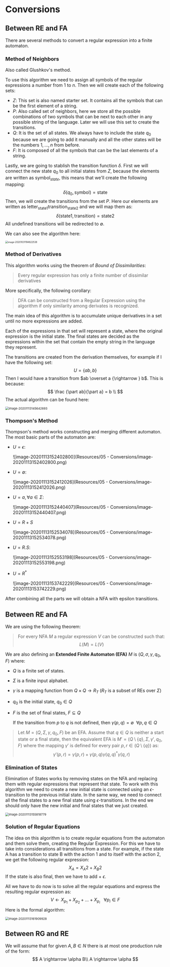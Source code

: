 # Conversions

## Between RE and FA

There are several methods to convert a regular expression into a finite automaton.

### Method of Neighbors

Also called Glushkov's method.

To use this algorithm we need to assign all symbols of the regular expressions a number from $1$ to $n$. Then we will create each of the following sets:

- $Z$: This set is also named starter set. It contains all the symbols that can be the first element of a string.
- $P$: Also called set of neighbors, here we store all the possible combinations of two symbols that can be next to each other in any possible string of the language. Later we will use this set to create the transitions.
- $Q$: It is the set of all states. We always have to include the state $q_0$ because we are going to add it manually and all the other states will be the numbers $1,\dots,n$ from before.
- $F$: It is composed of all the symbols that can be the last elements of a string.

Lastly, we are going to stablish the transition function $\delta$. First we will connect the new state $q_0$ to all initial states from $Z$, because the elements are written as $\text{symbol}_{state}$, this means that we'll create the following mapping:
$$
\delta(q_0,\text{symbol}) = \text{state}
$$
Then, we will create the transitions from the set $P$. Here our elements are written as $\text{letter}_\text{state1}\text{transition}_{\text{state2}}$ and we will map them as:
$$
\delta(\text{state1},\text{transition}) =\text{state2}
$$
All undefined transitions will be redirected to $\emptyset$.

We can also see the algorithm here:

<img src="Resources/05 - Convertsions/image-20201031194622538.png" alt="image-20201031194622538" style="zoom:50%;" />

### Method of Derivatives

This algorithm works using the theorem of *Bound of Dissimilarities*:

>Every regular expression has only a finite number of dissimilar derivatives

More specifically, the following corollary:

> DFA can be constructed from a Regular Expression using the algorithm if only similarity among derivates is recognized.

The main idea of this algorithm is to accumulate unique derivatives in a set until no more expressions are added.

Each of the expressions in that set will represent a state, where the original expression is the initial state. The final states are decided as the expressions within the set that contain the empty string in the language they represent.

The transitions are created from the derivation themselves, for example if I have the following set:
$$
U = \{ab,b\}
$$
Then I would have a transition from $ab \overset a {\rightarrow } b$. This is because:
$$
\frac {\part ab}{\part a} = b \\
$$
The actual algorithm can be found here:

<img src="Resources/05 - Conversions/image-20201113145642693.png" alt="image-20201113145642693" style="zoom: 67%;" />

### Thompson's Method

Thompson's method works constructing and merging different automaton. The most basic parts of the automaton are:

- $U = \epsilon$:

  ![image-20201113152402800](Resources/05 - Conversions/image-20201113152402800.png)

- $U = \emptyset$:

  ![image-20201113152412026](Resources/05 - Conversions/image-20201113152412026.png)

- $U = a, \forall a \in \Sigma$:

  ![image-20201113152440407](Resources/05 - Conversions/image-20201113152440407.png)

- $U = R + S$

  ![image-20201113152534078](Resources/05 - Conversions/image-20201113152534078.png)

- $U = R.S$:

  ![image-20201113152553198](Resources/05 - Conversions/image-20201113152553198.png)

- $U = R^*$

  ![image-20201113153742229](Resources/05 - Conversions/image-20201113153742229.png)

After combining all the parts we will obtain a NFA with epsilon transitions.

## Between RE and FA

We are using the following theorem:

> For every NFA $M$ a regular expression $V$ can be constructed such that:
> $$
> L(M) = L(V)
> $$

We are also defining an **Extended Finite Automaton (EFA)** $M$ is $(Q,\sigma,\gamma,q_0,F)$ where:

- $Q$ is a finite set of states.

- $\Sigma$ is a finite input alphabet.

- $\gamma$ is a mapping function from $Q\times Q \rightarrow R_T$ ($R_T$ is a subset of REs over $\Sigma$)

- $q_0$ is the initial state, $q_0 \in Q$

- $F$ is the set of final states, $F \subseteq Q$ 

  If the transition from $p$ to $q$ is not defined, then $\gamma(p,q) = \emptyset~~\forall p,q \in Q$ 

> Let $M = (Q,\Sigma,\gamma,q_0,F)$ be an EFA. Assume that $q\in Q$ is neither a start state or a final state, then the equivalent EFA is $M' = (Q \setminus \{q\},\Sigma,\gamma',q_0,F )$ where the mapping $\gamma'$ is defined for every pair $p,r \in (Q\setminus\{q\})$ as:
> $$
> \gamma'(p,r) = \gamma(p,r) + \gamma(p,q)\gamma(q,q)^*\gamma(q,r)
> $$

### Elimination of States

Elimination of States works by removing states on the NFA and replacing them with regular expressions that represent that state. To work with this algorithm we need to create a new initial state is connected using an $\epsilon$-transition to the previous initial state. In the same way, we need to connect all the final states to a new final state using $\epsilon$-transitions. In the end  we should only have the new initial and final states that we just created.

<img src="Resources/05 - Conversions/image-20201113155818779.png" alt="image-20201113155818779" style="zoom:67%;" />

### Solution of Regular Equations

The idea on this algorithm is to create regular equations from the automaton and them solve them, creating the Regular Expression. For this we have to take into considerations all transitions from a state. For example, if the state A has a transition to state B with the action 1 and to itself with the action 2, we get the following regular expression:
$$
X_A = X_A2 + X_B2
$$
If the state is also final, then we have to add $+ ~\epsilon$. 

All we have to do now is to solve all the regular equations and express the resulting regular expression as:
$$
V \leftarrow X_{p_1} + X_{p_2}+ \dots + X_{p_i}~~~\forall p_i \in F
$$
Here is the formal algorithm:

<img src="Resources/05 - Conversions/image-20201113161909928.png" alt="image-20201113161909928" style="zoom:67%;" />

## Between RG and RE

We will assume that for given $A,B \in N$ there is at most one production rule of the form:
$$
A \rightarrow \alpha B\\
A \rightarrow \alpha
$$

